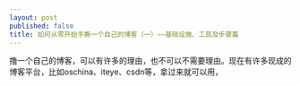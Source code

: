 ```yaml
---
layout: post
published: false
title: 如何从零开始手撕一个自己的博客（一）——基础设施、工具及步骤篇
---
```


撸一个自己的博客，可以有许多的理由，也不可以不需要理由。现在有许多现成的博客平台，比如oschina、iteye、csdn等，拿过来就可以用，
